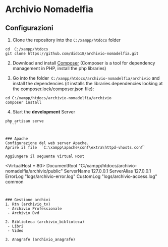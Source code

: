 # Archivio Nomadelfia 

## Configurazioni

1. Clone the repository into the  `C:/xampp/htdocs` folder
  ```
  cd  C:/xampp/htdocs
  git clone https://github.com/dido18/archivio-nomadelfia.git
  ```

2. Download and install  [Composer](https://getcomposer.org/download/) (Composer is a tool for dependency management in PHP, install the php libraries)

3. Go into the folder` C:/xampp/htdocs/archivio-nomadelfia/archivio` and install the dependencies   (it installs the libraries dependencies looking at the composer.lock/composer.json file):

  ```
  cd C:/xampp/htdocs/archivio-nomadelfia/archivio
  composer install
  ```

4. Start the **development** Server

  ```
 php artisan serve
    ```


### Apache
Configurazione del web server Apache.
Aprire il file  `C:\xampp\apache\conf\extra\httpd-vhosts.conf`

Aggiungere il seguente Virtual Host
```
<VirtualHost *:80>
   DocumentRoot "C:/xampp/htdocs/archivio-nomadelfia/archivio/public"
   ServerName 127.0.0.1
   ServerAlias 127.0.0.1
   ErrorLog "logs/archivio-error.log"
   CustomLog "logs/archivio-access.log" common
</VirtualHost>
```


### Gestione archivi
1. Rtn (archivio_tv)
 - Archivio Professionale
 - Archivio Dvd

2. Biblioteca (archivio_biblioteca)
 - Libri
 - Video

3. Anagrafe (archivio_anagrafe)
 
